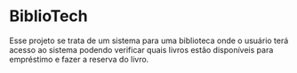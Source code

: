 # BiblioTech
Esse projeto se trata de um sistema para uma biblioteca onde o usuário terá acesso ao sistema podendo verificar quais livros estão disponíveis para empréstimo e fazer a reserva do livro.
